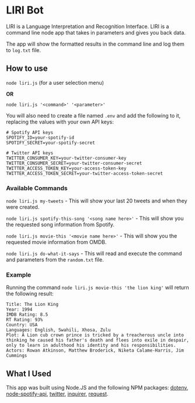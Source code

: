 # LIRI Bot

LIRI is a Language Interpretation and Recognition Interface. 
LIRI is a command line node app that takes in parameters and gives you back data.

The app will show the formatted results in the command line and log them to `log.txt` file.

## How to use
`node liri.js` (for a user selection menu)

**OR**

`node liri.js '<command>' '<parameter>'`

You will also need to create a file named `.env` and add the following to it, replacing the values with your own API keys:
```
# Spotify API keys
SPOTIFY_ID=your-spotify-id
SPOTIFY_SECRET=your-spotify-secret

# Twitter API keys
TWITTER_CONSUMER_KEY=your-twitter-consumer-key
TWITTER_CONSUMER_SECRET=your-twitter-consumer-secret
TWITTER_ACCESS_TOKEN_KEY=your-access-token-key
TWITTER_ACCESS_TOKEN_SECRET=your-twitter-access-token-secret

```

### Available Commands
`node liri.js my-tweets` - This will show your last 20 tweets and when they were created.

`node liri.js spotify-this-song '<song name here>'` - This will show you the requested song information from Spotify.

`node liri.js movie-this '<movie name here>'` - This will show you the requested movie information from OMDB.

`node liri.js do-what-it-says` - This will read and execute the command and parameters from the `random.txt` file.

### Example
Running the command `node liri.js movie-this 'the lion king'` will return the following result:
```
Title: The Lion King
Year: 1994
IMDB Rating: 8.5
RT Rating: 93%
Country: USA
Languages: English, Swahili, Xhosa, Zulu
Plot: A Lion cub crown prince is tricked by a treacherous uncle into thinking he caused his father's death and flees into exile in despair, only to learn in adulthood his identity and his responsibilities.
Actors: Rowan Atkinson, Matthew Broderick, Niketa Calame-Harris, Jim Cummings
```

## What I Used
This app was built using Node.JS and the following NPM packages:
[dotenv](https://www.npmjs.com/package/dotenv), [node-spotify-api](https://www.npmjs.com/package/node-spotify-api), [twitter](https://www.npmjs.com/package/twitter), [inquirer](https://www.npmjs.com/package/inquirer), [request](https://www.npmjs.com/package/request).